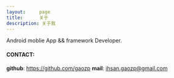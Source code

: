 ```yaml
---
layout:     page
title:      关于
description: 关于我
---
```

Android moblie App && framework Developer.

#### CONTACT:
__github__:  https://github.com/gaozp
__mail__:    ihsan.gaozp@gmail.com


